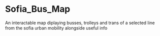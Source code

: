 # Sofia_Bus_Map
An interactable map diplaying busses, trolleys and trans of a selected line from the sofia urban mobility alongside useful info
